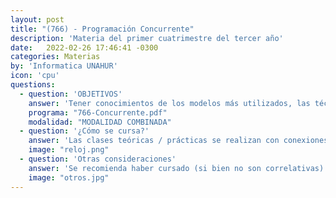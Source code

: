 ```yaml
---
layout: post
title: "(766) - Programación Concurrente"
description: 'Materia del primer cuatrimestre del tercer año'
date:   2022-02-26 17:46:41 -0300
categories: Materias
by: 'Informatica UNAHUR'
icon: 'cpu'
questions:
  - question: 'OBJETIVOS'
    answer: 'Tener conocimientos de los modelos más utilizados, las técnicas y conceptos básicos asociados a la programación concurrente. Comprender las dificultades asociadas a la interacción de componentes en un sistema concurrente y conocer los recursos del que dispone el programador para mitigarlos. Se aplican los conceptos en lnguajes de programación como Java, Javascript y Python.'
    programa: "766-Concurrente.pdf"
    modalidad: "MODALIDAD COMBINADA"
  - question: '¿Cómo se cursa?'
    answer: 'Las clases teóricas / prácticas se realizan con conexiones sincrónicas o presenciales en el horario asignado. '
    image: "reloj.png"
  - question: 'Otras consideraciones'
    answer: 'Se recomienda haber cursado (si bien no son correlativas) otras materias de programación como Objetos 1 y 2.'
    image: "otros.jpg"
---
```

